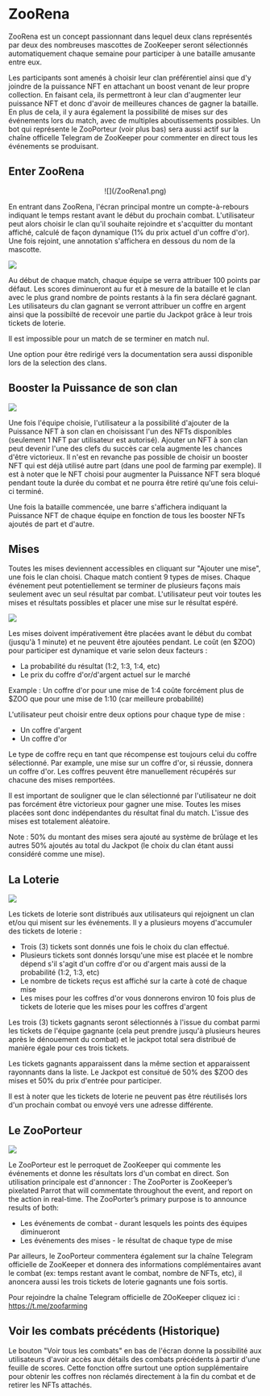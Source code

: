 # ZooRena

ZooRena est un concept passionnant dans lequel deux clans représentés par deux des nombreuses mascottes de ZooKeeper seront sélectionnés automatiquement chaque semaine pour participer à une bataille amusante entre eux.

Les participants sont amenés à choisir leur clan préférentiel ainsi que d'y joindre de la puissance NFT en attachant un boost venant de leur propre collection.
En faisant cela, ils permettront à leur clan d'augmenter leur puissance NFT et donc d'avoir de meilleures chances de gagner la bataille. 
En plus de cela, il y aura également la possibilité de mises sur des événements lors du match, avec de multiples aboutissements possibles.
Un bot qui représente le ZooPorteur (voir plus bas) sera aussi actif sur la chaîne officelle Telegram de ZooKeeper pour commenter en direct tous les événements se produisant.

## Enter ZooRena

<center style={{marginTop:10}}>
![](/ZooRena1.png)
</center>

En entrant dans ZooRena, l'écran principal montre un compte-à-rebours indiquant le temps restant avant le début du prochain combat.
L'utilisateur peut alors choisir le clan qu'il souhaite rejoindre et s'acquitter du montant affiché, calculé de façon dynamique (1% du prix actuel d'un coffre d'or). Une fois rejoint, une annotation s'affichera en dessous du nom de la mascotte.

![](/ZooRena5.png)

Au début de chaque match, chaque équipe se verra attribuer 100 points par défaut. Les scores diminueront au fur et à mesure de la bataille et le clan avec le plus grand nombre de points restants à la fin sera déclaré gagnant.
Les utilisateurs du clan gagnant se verront attribuer un coffre en argent ainsi que la possibilté de recevoir une partie du Jackpot grâce à leur trois tickets de loterie. 

Il est impossible pour un match de se terminer en match nul.

Une option pour être redirigé vers la documentation sera aussi disponible lors de la selection des clans.

## Booster la Puissance de son clan

![](/ZooRena6.jpg)

Une fois l'équipe choisie, l'utilisateur a la possibilité d'ajouter de la Puissance NFT à son clan en choisissant l'un des NFTs disponibles (seulement 1 NFT par utilisateur est autorisé).
Ajouter un NFT à son clan peut devenir l'une des clefs du succès car cela augmente les chances d'être victorieux. 
Il n'est en revanche pas possible de choisir un booster NFT qui est déjà utilisé autre part (dans une pool de farming par exemple).
Il est à noter que le NFT choisi pour augmenter la Puissance NFT sera bloqué pendant toute la durée du combat et ne pourra être retiré qu'une fois celui-ci terminé.

Une fois la bataille commencée, une barre s'affichera indiquant la Puissance NFT de chaque équipe en fonction de tous les booster NFTs ajoutés de part et d'autre.

## Mises

Toutes les mises deviennent accessibles en cliquant sur "Ajouter une mise", une fois le clan choisi.
Chaque match contient 9 types de mises.
Chaque événement peut potentiellement se terminer de plusieurs façons mais seulement avec un seul résultat par combat. L'utilisateur peut voir toutes les mises et résultats possibles et placer une mise sur le résultat espéré.  

![](/ZooRena2.png)

Les mises doivent impérativement être placées avant le début du combat (jusqu'à 1 minute) et ne peuvent être ajoutées pendant. Le coût (en $ZOO) pour participer est dynamique et varie selon deux facteurs :

*   La probabilité du résultat (1:2, 1:3, 1:4, etc)
*   Le prix du coffre d'or/d'argent actuel sur le marché

Example : Un coffre d'or pour une mise de 1:4 coûte forcément plus de $ZOO que pour une mise de 1:10 (car meilleure probabilité) 

L'utilisateur peut choisir entre deux options pour chaque type de mise :
 
*   Un coffre d'argent
*   Un coffre d'or

Le type de coffre reçu en tant que récompense est toujours celui du coffre sélectionné. Par example, une mise sur un coffre d'or, si réussie, donnera un coffre d'or. Les coffres peuvent être manuellement récupérés sur chacune des mises remportées.

Il est important de souligner que le clan sélectionné par l'utilisateur ne doit pas forcément être victorieux pour gagner une mise. Toutes les mises placées sont donc indépendantes du résultat final du match.
L'issue des mises est totalement aléatoire.

Note : 50% du montant des mises sera ajouté au système de brûlage et les autres 50% ajoutés au total du Jackpot (le choix du clan étant aussi considéré comme une mise).

## La Loterie

![](/ZooRena3.png)

Les tickets de loterie sont distribués aux utilisateurs qui rejoignent un clan et/ou qui misent sur les événements. Il y a plusieurs moyens d'accumuler des tickets de loterie :

*   Trois (3) tickets sont donnés une fois le choix du clan effectué.
*   Plusieurs tickets sont donnés lorsqu'une mise est placée et le nombre dépend s'il s'agit d'un coffre d'or ou d'argent mais aussi de la probabilité (1:2, 1:3, etc)
*   Le nombre de tickets reçus est affiché sur la carte à coté de chaque mise
*   Les mises pour les coffres d'or vous donnerons environ 10 fois plus de tickets de loterie que les mises pour les coffres d'argent

Les trois (3) tickets gagnants seront sélectionnés à l'issue du combat parmi les tickets de l'équipe gagnante (cela peut prendre jusqu'à plusieurs heures après le dénouement du combat) et le jackpot total sera distribué de manière égale pour ces trois tickets.

Les tickets gagnants apparaissent dans la même section et apparaissent rayonnants dans la liste.
Le Jackpot est consitué de 50% des $ZOO des mises et 50% du prix d'entrée pour participer.

Il est à noter que les tickets de loterie ne peuvent pas être réutilisés lors d'un prochain combat ou envoyé vers une adresse différente.

## Le ZooPorteur

![](/ZooRena4.png)

Le ZooPorteur est le perroquet de ZooKeeper qui commente les événements et donne les résultats lors d'un combat en direct. Son utilisation principale est d'annoncer :
The ZooPorter is ZooKeeper’s pixelated Parrot that will commentate throughout the event, and report on the action in real-time. The ZooPorter’s primary purpose is to announce results of both: 

*   Les événements de combat - durant lesquels les points des équipes diminueront
*   Les événements des mises - le résultat de chaque type de mise

Par ailleurs, le ZooPorteur commentera également sur la chaîne Telegram officielle de ZooKeeper et donnera des informations complémentaires avant le combat (ex: temps restant avant le combat, nombre de NFTs, etc), il anoncera aussi les trois tickets de loterie gagnants une fois sortis.

Pour rejoindre la chaîne Telegram officielle de ZOoKeeper cliquez ici : https://t.me/zoofarming

## Voir les combats précédents (Historique)

Le bouton "Voir tous les combats" en bas de l'écran donne la possibilité aux utilisateurs d'avoir accès aux détails des combats précédents à partir d'une feuille de scores. 
Cette fonction offre surtout une option supplémentaire pour obtenir les coffres non réclamés directement à la fin du combat et de retirer les NFTs attachés.
